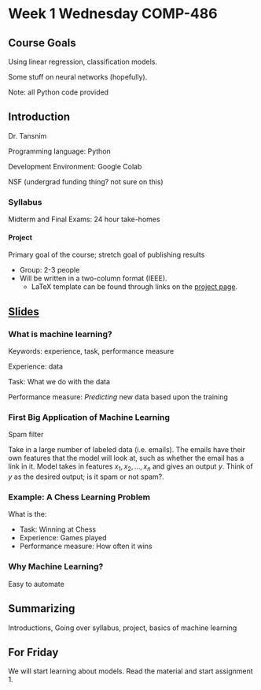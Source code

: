 # Week 1 Wednesday COMP-486 
## Course Goals
Using linear regression, classification models.

Some stuff on neural networks (hopefully).

Note: all Python code provided

## Introduction
Dr. Tansnim

Programming language: Python

Development Environment: Google Colab

NSF (undergrad funding thing? not sure on this)
### Syllabus
Midterm and Final Exams: 24 hour take-homes

#### Project
Primary goal of the course; stretch goal of publishing results
- Group: 2-3 people
- Will be written in a two-column format (IEEE).
  - LaTeX template can be found through links on the [project page](https://www.cs.kzoo.edu/cs486/CourseProject.htm).

## [Slides](https://www.cs.kzoo.edu/cs486/slides/COMP486Into.pdf)
### What is machine learning?
Keywords: experience, task, performance measure

Experience: data

Task: What we do with the data

Performance measure: *Predicting* new data based upon the training

### First Big Application of Machine Learning
Spam filter

Take in a large number of labeled data (i.e. emails).
The emails have their own features that the model will look at, such as whether the email has a link in it.
Model takes in features $x_1, x_2, \dots, x_n$ and gives an output $y$.
Think of $y$ as the desired output; is it spam or not spam?.

### Example: A Chess Learning Problem
What is the:
- Task: Winning at Chess
- Experience: Games played
- Performance measure: How often it wins

### Why Machine Learning?
Easy to automate

## Summarizing
Introductions, Going over syllabus, project, basics of machine learning

## For Friday
We will start learning about models.
Read the material and start assignment 1.